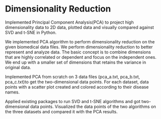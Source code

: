 # Dimensionality Reduction

Implemented Principal Component Analysis(PCA) to project high dimensionality data to 2D data, plotted data and visually 
compared against SVD and t-SNE in Python. 

We implemented PCA algorithm to perform dimensionality reduction on the given biomedical data 
files. We perform dimensionality reduction to better represent and analyze data. The basic concept is to combine dimensions 
that are highly correlated or dependent and focus on the independent ones. We end up with a smaller set of dimensions that 
retains the variance in original data.

Implemented PCA from scratch on 3 data files (pca_a.txt, pca_b.txt, pca_c.txt)to get the two-dimensional data points. 
For each dataset, data points with a scatter plot created and colored according to their disease names.

Applied existing packages to run SVD and t-SNE algorithms and got two-dimensional data points. Visualized
the data points of the two algorithms on the three datasets and compared it with the PCA results. 



